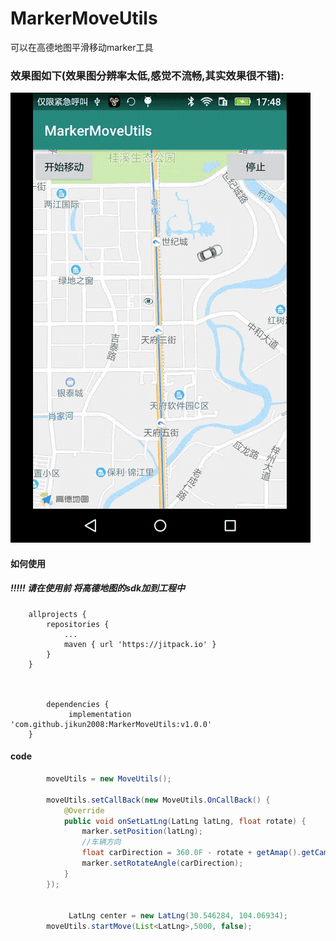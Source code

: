 # MarkerMoveUtils
可以在高德地图平滑移动marker工具

### 效果图如下(效果图分辨率太低,感觉不流畅,其实效果很不错):

![image](https://raw.githubusercontent.com/jikun2008/MarkerMoveUtils/master/pic/show.gif)


#### 如何使用
##### !!!!! 请在使用前 将高德地图的sdk加到工程中
```
	allprojects {
		repositories {
			...
			maven { url 'https://jitpack.io' }
		}
	}
	
	
	
		dependencies {
	         implementation 'com.github.jikun2008:MarkerMoveUtils:v1.0.0'
	}
```


#### code
```java
        moveUtils = new MoveUtils();

        moveUtils.setCallBack(new MoveUtils.OnCallBack() {
            @Override
            public void onSetLatLng(LatLng latLng, float rotate) {
                marker.setPosition(latLng);
                //车辆方向
                float carDirection = 360.0F - rotate + getAmap().getCameraPosition().bearing;
                marker.setRotateAngle(carDirection);
            }
        });
        
        
             LatLng center = new LatLng(30.546284, 104.06934);
        moveUtils.startMove(List<LatLng>,5000, false);
```
